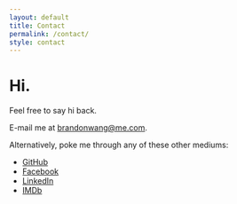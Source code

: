 ```yaml
---
layout: default
title: Contact
permalink: /contact/
style: contact
---
```


# Hi.

Feel free to say hi back.

E-mail me at [brandonwang@me.com](brandonwang@me.com).

Alternatively, poke me through any of these other mediums:

- [GitHub](https://github.com/bmwang)
- [Facebook](https://www.facebook.com/brandonmwang)
- [LinkedIn](https://www.linkedin.com/profile/view?id=78422459)
- [IMDb](http://www.imdb.com/name/nm6033325)
